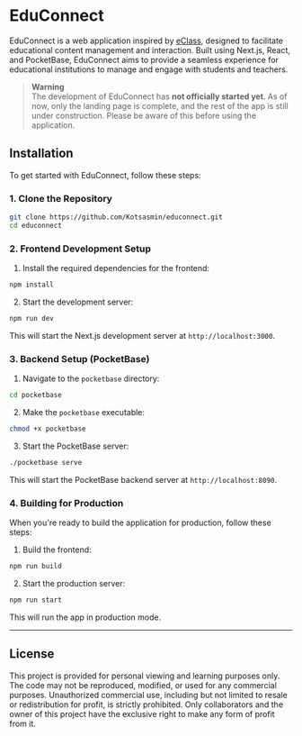 # EduConnect

EduConnect is a web application inspired by [eClass](https://www.openeclass.org/), designed to facilitate educational content management and interaction. Built using Next.js, React, and PocketBase, EduConnect aims to provide a seamless experience for educational institutions to manage and engage with students and teachers.

> **Warning**  
> The development of EduConnect has **not officially started yet**. As of now, only the landing page is complete, and the rest of the app is still under construction. Please be aware of this before using the application.

## Installation

To get started with EduConnect, follow these steps:

### 1. Clone the Repository

```bash
git clone https://github.com/Kotsasmin/educonnect.git
cd educonnect
```

### 2. Frontend Development Setup

1. Install the required dependencies for the frontend:

```bash
npm install
```

2. Start the development server:

```bash
npm run dev
```

This will start the Next.js development server at `http://localhost:3000`.

### 3. Backend Setup (PocketBase)

1. Navigate to the `pocketbase` directory:

```bash
cd pocketbase
```

2. Make the `pocketbase` executable:

```bash
chmod +x pocketbase
```

3. Start the PocketBase server:

```bash
./pocketbase serve
```

This will start the PocketBase backend server at `http://localhost:8090`.

### 4. Building for Production

When you're ready to build the application for production, follow these steps:

1. Build the frontend:

```bash
npm run build
```

2. Start the production server:

```bash
npm run start
```

This will run the app in production mode.

---


## License

This project is provided for personal viewing and learning purposes only. The code may not be reproduced, modified, or used for any commercial purposes. Unauthorized commercial use, including but not limited to resale or redistribution for profit, is strictly prohibited. Only collaborators and the owner of this project have the exclusive right to make any form of profit from it.